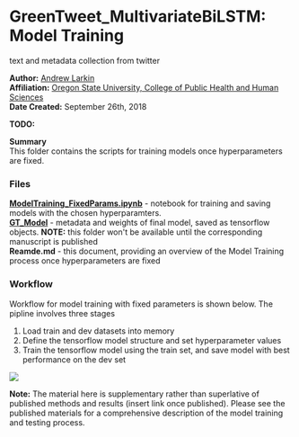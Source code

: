 # GreenTweet_MultivariateBiLSTM: Model Training
text and metadata collection from twitter

**Author:** [Andrew Larkin](https://www.linkedin.com/in/andrew-larkin-525ba3b5/) <br>
**Affiliation:** [Oregon State University, College of Public Health and Human Sciences](https://health.oregonstate.edu/) <br>
**Date Created:** September 26th, 2018 <br>

**TODO:** <br>

**Summary**<br> This folder contains the scripts for training models once hyperparameters are fixed.  

### Files ###

[**ModelTraining_FixedParams.ipynb**](./ModelTraining_FixedParams.ipynb) - notebook for training and saving models with the chosen hyperparamters.  <br>
[**GT_Model**](./GT_Model) - metadata and weights of final model, saved as tensorflow objects.  **NOTE:** this folder won't be available until the corresponding manuscript is published <br>
**Reamde.md** - this document, providing an overview of the Model Training process once hyperparameters are fixed

### Workflow ###

Workflow for model training with fixed parameters is shown below.  The pipline involves three stages
1) Load train and dev datasets into memory
2) Define the tensorflow model structure and set hyperparameter values
3) Train the tensorflow model using the train set, and save model with best performance on the dev set

![](./ModelTrainingWorkFlow.png)


**Note:** The material here is supplementary rather than superlative of published methods and results (insert link once published).  Please see the published materials for a comprehensive description of the model training and testing process.

